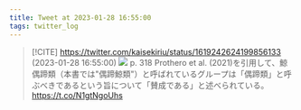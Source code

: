 ```yaml
---
title: Tweet at 2023-01-28 16:55:00
tags: twitter_log
---
```


> [!CITE] https://twitter.com/kaisekiriu/status/1619242624199856133 (2023-01-28 16:55:00)
> ![](https://twitter.com/kaisekiriu/status/1619242624199856133)
> p. 318
> Prothero et al. (2021)を引用して、鯨偶蹄類（本書では"偶蹄鯨類"）と呼ばれているグループは「偶蹄類」と呼ぶべきであるという旨について「賛成である」と述べられている。
> https://t.co/N1gtNgoUhs
